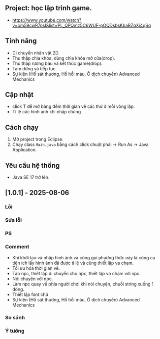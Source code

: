 ## Project: học lập trình game.

- https://www.youtube.com/watch?v=om59cwR7psI&list=PL_QPQmz5C6WUF-pOQDsbsKbaBZqXj4qSq
	
## Tính năng

- Di chuyển nhân vật 2D.
- Thu thập chìa khóa, dùng chìa khóa mở cữa(drop).
- Thu thập rương báu và kết thúc game(drop).
- Tạm dừng và tiếp tục.
- Sự kiện (Hố sát thương, Hồ hồi máu, Ô dịch chuyển) Advanced Mechanics

## Cập nhật

- click T để mở bảng đếm thời gian vẽ các thứ ở mỗi vòng lặp.
- Tỉ lệ các hình ảnh khi nhập chúng
	
## Cách chạy

1. Mở project trong Eclipse.
2. Chạy class `Main.java` bằng cách click chuột phải → Run As → Java Application.

## Yêu cầu hệ thống

- Java SE 17 trở lên.
	
## [1.0.1] - 2025-08-06

### Lỗi 

### Sửa lỗi

### PS

### Comment

- Khi khởi tạo và nhập hình ảnh và cũng gọi phương thức này là công cụ tiện ích lấy hình ảnh đã được tỉ lệ và cũng thiết lập va chạm.
- Tối ưu hóa thời gian vẽ.
- Tạo npc, thiết lập di chuyển cho npc, thiết lập va chạm với npc.
- Nói chuyện với npc.
- Làm npc quay về phía người chơi khi nói chuyện, chuỗi string xuống 1 dòng.
- Thiết lập font chữ
- Sự kiện (Hố sát thương, Hồ hồi máu, Ô dịch chuyển) Advanced Mechanics

### So sánh

### Ý tưởng



